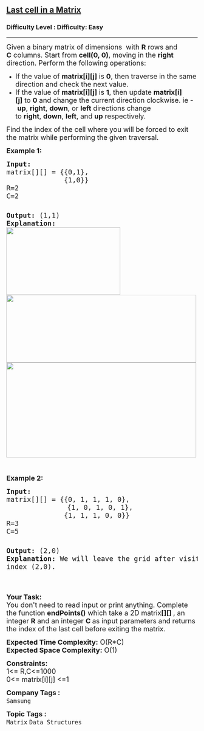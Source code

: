 <h2><a href="https://www.geeksforgeeks.org/problems/last-cell-in-a-matrix/0">Last cell in a Matrix</a></h2><h3>Difficulty Level : Difficulty: Easy</h3><hr><div class="problems_problem_content__Xm_eO"><p><span style="font-size: 18px;">Given a binary matrix&nbsp;of dimensions&nbsp;&nbsp;with <strong>R</strong>&nbsp;rows and <strong>C</strong>&nbsp;columns. Start from&nbsp;<strong>cell(0, 0)</strong>, moving in the&nbsp;<strong>right</strong> direction. Perform the following operations:&nbsp;</span></p>
<ul>
<li><span style="font-size: 18px;">If the value of&nbsp;<strong>matrix[i][j]</strong>&nbsp;is&nbsp;<strong>0</strong>, then traverse in the same direction and check the next value.</span></li>
<li><span style="font-size: 18px;">If the value of&nbsp;<strong>matrix[i][j]</strong>&nbsp;is&nbsp;<strong>1</strong>, then update&nbsp;<strong>matrix[i][j]</strong>&nbsp;to&nbsp;<strong>0</strong>&nbsp;and change the current direction clockwise. ie -&nbsp;<strong>up</strong>,&nbsp;<strong>right</strong>,&nbsp;<strong>down</strong>, or&nbsp;<strong>left</strong>&nbsp;directions change to&nbsp;<strong>right</strong>,&nbsp;<strong>down</strong>,&nbsp;<strong>left</strong>, and&nbsp;<strong>up</strong>&nbsp;respectively.</span></li>
</ul>
<p><span style="font-size: 18px;">Find the index of the cell where you will be forced to exit the matrix while performing the given traversal.&nbsp;</span></p>
<p><strong><span style="font-size: 18px;">Example 1:</span></strong></p>
<pre><span style="font-size: 18px;"><strong>Input:</strong>
matrix[][] = {{0,1},
              {1,0}}
R=2
C=2</span>

<span style="font-size: 18px;"><strong>Output:</strong> (1,1)
<strong>Explanation:</strong>
<img style="height: 178px; width: 300px;" src="https://media.geeksforgeeks.org/img-practice/endpoint1-1622886995.jpg" alt="">
<img style="height: 178px; width: 500px;" src="https://media.geeksforgeeks.org/img-practice/endpoint2-1622887085.jpg" alt="">
<img style="height: 250px; width: 500px;" src="https://media.geeksforgeeks.org/img-practice/endpoint3-1622887174.jpg" alt=""></span>

</pre>
<p><span style="font-size: 18px;"><strong>Example 2:</strong></span></p>
<pre><span style="font-size: 18px;"><strong>Input:</strong> 
matrix[][] = {{0, 1, 1, 1, 0},</span>
                   <span style="font-size: 18px;">{1, 0, 1, 0, 1},
              {1, 1, 1, 0, 0}}
R=3
C=5</span>

<span style="font-size: 18px;"><strong>Output:</strong> (2,0)
<strong>Explanation: </strong>We will leave the grid after visiting the index (2,0).</span>
</pre>
<p>&nbsp;</p>
<p><span style="font-size: 18px;"><strong>Your Task:</strong><br>You don't need to read input or print anything. Complete the function <strong>endPoints()</strong>&nbsp;which take a 2D matrix<strong>[][] </strong>, an integer <strong>R</strong> and an integer <strong>C </strong>as input parameters and returns the index of the last cell before exiting the matrix.&nbsp;</span></p>
<p><span style="font-size: 18px;"><strong>Expected Time Complexity:</strong> O(R*C)<br><strong>Expected Space Complexity:</strong> O(1)</span></p>
<p><span style="font-size: 18px;"><strong>Constraints:</strong><br>1&lt;= R,C&lt;=1000<br>0&lt;= matrix[i][j] &lt;=1</span></p></div><p><span style=font-size:18px><strong>Company Tags : </strong><br><code>Samsung</code>&nbsp;<br><p><span style=font-size:18px><strong>Topic Tags : </strong><br><code>Matrix</code>&nbsp;<code>Data Structures</code>&nbsp;